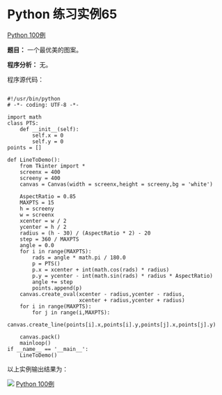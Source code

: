 Python 练习实例65
=============

 [Python 100例](python-100-examples.md)


 **题目：** 一个最优美的图案。　　

 **程序分析：** 无。

 程序源代码：


```

#!/usr/bin/python
# -*- coding: UTF-8 -*-

import math
class PTS:
    def __init__(self):
        self.x = 0
        self.y = 0
points = []

def LineToDemo():
    from Tkinter import *
    screenx = 400
    screeny = 400
    canvas = Canvas(width = screenx,height = screeny,bg = 'white')

    AspectRatio = 0.85
    MAXPTS = 15
    h = screeny
    w = screenx
    xcenter = w / 2
    ycenter = h / 2
    radius = (h - 30) / (AspectRatio * 2) - 20
    step = 360 / MAXPTS
    angle = 0.0
    for i in range(MAXPTS):
        rads = angle * math.pi / 180.0
        p = PTS()
        p.x = xcenter + int(math.cos(rads) * radius)
        p.y = ycenter - int(math.sin(rads) * radius * AspectRatio)
        angle += step
        points.append(p)
    canvas.create_oval(xcenter - radius,ycenter - radius,
                       xcenter + radius,ycenter + radius)
    for i in range(MAXPTS):
        for j in range(i,MAXPTS):
            canvas.create_line(points[i].x,points[i].y,points[j].x,points[j].y)

    canvas.pack()
    mainloop()
if __name__ == '__main__':
    LineToDemo()

```

 以上实例输出结果为：

 ![](https://www.runoob.com/wp-content/uploads/2015/10/tk7.jpg)
 [Python 100例](python-100-examples.md)
